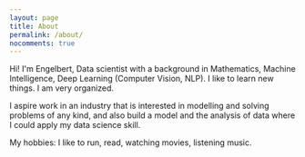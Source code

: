 ```yaml
---
layout: page
title: About
permalink: /about/
nocomments: true
---
```


Hi! I'm Engelbert, Data scientist with a background in Mathematics, Machine Intelligence, Deep Learning (Computer Vision, NLP).
I like to learn new things. I am very organized. 

I aspire work in an industry that is interested in modelling and solving problems of any kind, and also build a model and the analysis of data where I could apply my data science skill.

My hobbies: I like to run, read, watching movies, listening music. 
